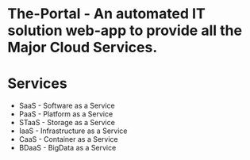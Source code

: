 # The-Portal - An automated IT solution web-app to provide all the Major Cloud Services.

# Services 

- SaaS - Software as a Service
- PaaS - Platform as a Service
- STaaS - Storage as a Service
- IaaS - Infrastructure as a Service
- CaaS - Container as a Service
- BDaaS - BigData as a Service
